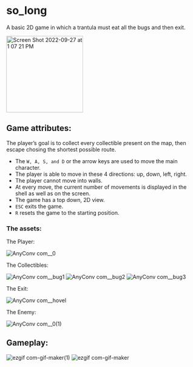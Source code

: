 # so_long
A basic 2D game in which a trantula must eat all the bugs and then exit.

<img width="202" alt="Screen Shot 2022-09-27 at 1 07 21 PM" src="https://user-images.githubusercontent.com/68693691/192509889-f9ad72f3-61fa-49af-a9cb-4c8b54ffca91.png">

## Game attributes:
The player’s goal is to collect every collectible present on the map, then escape
chosing the shortest possible route.
* The ```W, A, S, and D``` or the arrow keys are used to move the main character.
* The player is able to move in these 4 directions: up, down, left, right.
* The player cannot move into walls.
* At every move, the current number of movements is displayed in the shell as well as on the screen.
* The game has a top down, 2D view.
* ``` ESC ``` exits the game.
* ```R``` resets the game to the starting position. 

### The assets:
The Player:

![AnyConv com__0](https://user-images.githubusercontent.com/68693691/192497974-c3c7b530-e26c-4aa4-87f9-d6b26133ca09.png)

The Collectibles:

![AnyConv com__bug1](https://user-images.githubusercontent.com/68693691/192498200-dc73601a-b02d-48ec-bcab-21ac48172b6f.png)
![AnyConv com__bug2](https://user-images.githubusercontent.com/68693691/192498207-4a7df3b7-00b2-4749-bd23-7573dcd7d1d1.png)
![AnyConv com__bug3](https://user-images.githubusercontent.com/68693691/192498219-7fd790c2-0066-4019-8d54-46751cb1830a.png)

The Exit:

![AnyConv com__hovel](https://user-images.githubusercontent.com/68693691/192498259-d8ef3271-c8bf-4f74-80c2-e5a2c6951305.png)

The Enemy:

![AnyConv com__0(1)](https://user-images.githubusercontent.com/68693691/192498300-c878091c-91c5-481a-980e-6766dc81e90a.png)


## Gameplay:
![ezgif com-gif-maker(1)](https://user-images.githubusercontent.com/68693691/192513482-ae388fc5-9532-4c3e-a185-3643cd27f225.gif)
![ezgif com-gif-maker](https://user-images.githubusercontent.com/68693691/192511286-914c9f52-b897-461a-82b8-ae97404f00fb.gif)

